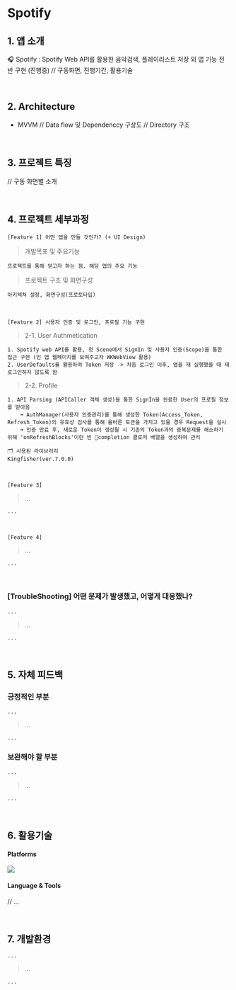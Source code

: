 # Spotify

## 1. 앱 소개
🎧 Spotify : Spotify Web API를 활용한 음악검색, 플레이리스트 저장 외 앱 기능 전반 구현 (진행중)
// 구동화면, 진행기간, 활용기술

<br>

## 2. Architecture
- MVVM
// Data flow 및 Dependenccy 구상도
// Directory 구조

<br>

## 3. 프로젝트 특징
// 구동 화면별 소개


<br>

## 4. 프로젝트 세부과정

` [Feature 1] 어떤 앱을 만들 것인가? (+ UI Design) `
> 개발목표 및 주요기능
```
프로젝트를 통해 얻고자 하는 점. 해당 앱의 주요 기능
```

> 프로젝트 구조 및 화면구성
```
아키텍쳐 설정, 화면구성(프로토타입)
```

<br> 

`[Feature 2] 사용자 인증 및 로그인, 프로필 기능 구현`
> 2-1. User Authmetication
```
1. Spotify web API를 활용, 첫 Scene에서 SignIn 및 사용자 인증(Scope)을 통한 접근 구현 (인 앱 웹페이지를 보여주고자 WKWebView 활용)
2. UserDefaults를 활용하여 Token 저장 -> 처음 로그인 이후, 앱을 재 실행했을 때 재 로그인하지 않도록 함
```

> 2-2. Profile
```
1. API Parsing (APICaller 객체 생성)을 통한 SignIn을 완료한 User의 프로필 정보를 받아옴
    ➟ AuthManager(사용자 인증관리)를 통해 생성한 Token(Access_Token, Refresh_Token)의 유효성 검사를 통해 올바른 토큰을 가지고 있을 경우 Request을 실시
    ➟ 인증 만료 후, 새로운 Token이 생성될 시 기존의 Token과의 중복문제를 해소하기 위해 'onRefreshBlocks'이란 빈 completion 클로저 배열을 생성하여 관리

🗂️ 사용된 라이브러리
Kingfisher(ver.7.0.0)
```

<br> 

` [Feature 3] `
> ...
```
...
```

<br> 

` [Feature 4] `

> ...
```
...
```

<br> 

### [TroubleShooting] 어떤 문제가 발생했고, 어떻게 대응했나?
` ... `
> ...
```
...
```


<br>

## 5. 자체 피드백 

### 긍정적인 부분
` ... `
> ...
```
...
```

### 보완해야 할 부분
` ... `
> ...
```
...
```

<br>

## 6. 활용기술

#### Platforms

<img src="https://img.shields.io/badge/iOS-5A29E4?style=flat&logo=iOS&logoColor=white"/>  
    
#### Language & Tools

// ...

<br>

## 7. 개발환경

` ... `
> ...
```
...
```


